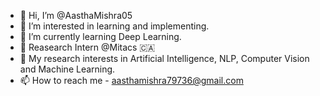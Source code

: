 - 👋 Hi, I’m @AasthaMishra05
- 👀 I’m interested in learning and implementing.
- 🌱 I’m currently learning Deep Learning.
- 🍁  Reasearch Intern @Mitacs 🇨🇦
- 🤖 My research interests in Artificial Intelligence, NLP, Computer Vision and Machine Learning.
- 📫 How to reach me - aasthamishra79736@gmail.com

<!---
AasthaMishra05/AasthaMishra05 is a ✨ special ✨ repository because its `README.md` (this file) appears on your GitHub profile.
You can click the Preview link to take a look at your changes.
--->
